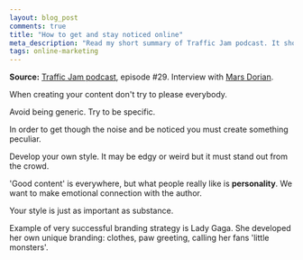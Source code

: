 ```yaml
---
layout: blog_post
comments: true
title: "How to get and stay noticed online"
meta_description: "Read my short summary of Traffic Jam podcast. It shows how to get noticed online by creating unique and personal content."
tags: online-marketing
---
```


**Source:** [Traffic Jam podcast](http://www.veravo.com/content-marketing-2/tj-29-mars-dorian/), episode #29. Interview with [Mars Dorian](http://www.marsdorian.com/).

When creating your content don't try to please everybody.

Avoid being generic. Try to be specific.

In order to get though the noise and be noticed you must create something peculiar.

Develop your own style. It may be edgy or weird but it must stand out from the crowd.

'Good content' is everywhere, but what people really like is **personality**. We want to make emotional connection with the author.

Your style is just as important as substance.

Example of very successful branding strategy is Lady Gaga. She developed her own unique branding: clothes, paw greeting, calling her fans 'little monsters'.